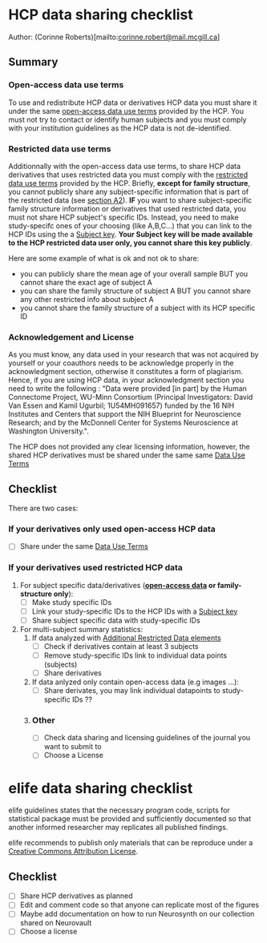 # HCP data sharing checklist
Author: (Corinne Roberts)[mailto:corinne.robert@mail.mcgill.ca]

## Summary
### Open-access data use terms

To use and redistribute HCP data or derivatives HCP data you must share it under the same [open-access data use terms](https://www.humanconnectome.org/study/hcp-young-adult/document/wu-minn-hcp-consortium-open-access-data-use-terms) provided by the HCP. You must not try to contact or identify human subjects and you must comply with your institution guidelines as the HCP data is not de-identified.
### Restricted data use terms 

Additionnally with the open-access data use terms, to share HCP data derivatives that uses restricted data you must comply with the [restricted data use terms](https://www.humanconnectome.org/study/hcp-young-adult/document/wu-minn-hcp-consortium-restricted-data-use-terms) provided by the HCP. Briefly, **except for family structure**, you cannot publicly share any subject-specific information that is part of the restricted data (see [section A2](https://www.humanconnectome.org/study/hcp-young-adult/document/wu-minn-hcp-consortium-restricted-data-use-terms)). **IF** you want to share subject-specific family structure information or derivatives that used restricted data, you must not share HCP subject's specific IDs. Instead, you need to make study-specifc ones of your choosing (like A,B,C...) that you can link to the HCP IDs using the a [Subject key](https://www.humanconnectome.org/study/hcp-young-adult/document/creating-and-using-subject-keys-connectomedb). **Your Subject key will be made available to the HCP restricted data user only, you cannot share this key publicly**.

Here are some example of what is ok and not ok to share: 
* you can publicly share the mean age of your overall sample BUT you cannot share the exact age of subject A 
* you can share the family structure of subject A BUT you cannot share any other restricted info about subject A
* you cannot share the family structure of a subject with its HCP specific ID
### Acknowledgement and License

As you must know, any data used in your research that was not acquired by yourself or your coauthors needs to be acknowledge properly in the acknowledgment section, otherwise it constitutes a form of plagiarism. Hence, if you are using HCP data, in your acknowledgment section you need to write the following : "Data were provided [in part] by the Human Connectome Project, WU-Minn Consortium (Principal Investigators: David Van Essen and Kamil Ugurbil; 1U54MH091657) funded by the 16 NIH Institutes and Centers that support the NIH Blueprint for Neuroscience Research; and by the McDonnell Center for Systems Neuroscience at Washington University.". 

The HCP does not provided any clear licensing information, however, the shared HCP derivatives must be shared under the same same [Data Use Terms](https://www.humanconnectome.org/study/hcp-young-adult/document/wu-minn-hcp-consortium-open-access-data-use-terms) 

## Checklist
There are two cases:
### If your derivatives only used open-access HCP data
- [ ] Share under the same [Data Use Terms](https://www.humanconnectome.org/study/hcp-young-adult/document/wu-minn-hcp-consortium-open-access-data-use-terms)

### If your derivatives used restricted HCP data
1. For subject specific data/derivatives (**[open-access data](https://www.humanconnectome.org/study/hcp-young-adult/document/quick-reference-open-access-vs-restricted-data) or family-structure only**): 
    - [ ] Make study specific IDs
    - [ ] Link your study-specific IDs to the HCP IDs with a [Subject key](https://www.humanconnectome.org/study/hcp-young-adult/document/creating-and-using-subject-keys-connectomedb)
    - [ ] Share subject specific data with study-specific IDs 

1. For multi-subject summary statistics:
    1. If data analyzed with [Additional Restricted Data elements](https://www.humanconnectome.org/study/hcp-young-adult/document/wu-minn-hcp-consortium-restricted-data-use-terms)
        - [ ] Check if derivatives contain at least 3 subjects
        - [ ] Remove study-specific IDs link to individual data points (subjects)
        - [ ] Share derivatives
    2. If data anlyzed only contain open-access data (e.g images ...):
        - [ ] Share derivates, you may link individual datapoints to study-specific IDs ??
   1. ### Other
       - [ ] Check data sharing and licensing guidelines of the journal you want to submit to
       - [ ] Choose a License
            
# elife data sharing checklist
elife guidelines states that the necessary program code, scripts for statistical package must be provided and sufficiently documented so that another informed researcher may replicates all published findings. 

elife recommends to publish only materials that can be reproduce under a [Creative Commons Attribution License](https://creativecommons.org/licenses/by/4.0/).
## Checklist
- [ ] Share HCP derivatives as planned 
- [ ] Edit and comment code so that anyone can replicate most of the figures
- [ ] Maybe add documentation on how to run Neurosynth on our collection shared on Neurovault
- [ ] Choose a license       

